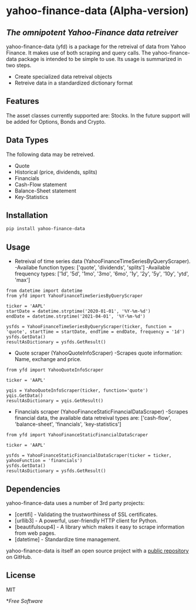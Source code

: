 # yahoo-finance-data  (Alpha-version)
## _The omnipotent Yahoo-Finance data retreiver_
yahoo-finance-data (yfd) is a package for the retreival of data from Yahoo Finance. It makes use of both scraping and query calls. The yahoo-finance-data package is intended to be simple to use. Its usage is summarized in two steps.
- Create specialized data retreival objects
- Retreive data in a standardized dictionary format

## Features
The asset classes currently supported are: Stocks.
In the future support will be added for Options, Bonds and Crypto.

## Data Types
The following data may be retreived.
- Quote
- Historical (price, dividends, splits)
- Financials 
- Cash-Flow statement
- Balance-Sheet statement
- Key-Statistics

## Installation
```sh
pip install yahoo-finance-data 
```

## Usage
- Retreival of time series data (YahooFinanceTimeSeriesByQueryScraper).
-Availabe function types: ['quote', 'dividends', 'splits']
-Available frequency types: ['1d', '5d', '1mo', '3mo', '6mo', '1y', '2y', '5y', '10y', 'ytd', 'max']
```
from datetime import datetime
from yfd import YahooFinanceTimeSeriesByQueryScraper

ticker = 'AAPL'
startDate = datetime.strptime('2020-01-01', '%Y-%m-%d')
endDate = datetime.strptime('2021-04-01', '%Y-%m-%d')

ysfds = YahooFinanceTimeSeriesByQueryScraper(ticker, function = 'quote', startTime = startDate, endTime = endDate, frequency = '1d')
ysfds.GetData()
resultAsDictionary = ysfds.GetResult()
```
- Quote scraper (YahooQuoteInfoScraper)
-Scrapes quote information: Name, exchange and price.
```
from yfd import YahooQuoteInfoScraper

ticker = 'AAPL'

yqis = YahooQuoteInfoScraper(ticker, function='quote')
yqis.GetData()
resultAsDictionary = yqis.GetResult()
```
- Financials scraper (YahooFinanceStaticFinancialDataScraper)
-Scrapes financial data, the available data retreival types are: ['cash-flow', 'balance-sheet', 'financials', 'key-statistics']
```
from yfd import YahooFinanceStaticFinancialDataScraper

ticker = 'AAPL'

ysfds = YahooFinanceStaticFinancialDataScraper(ticker = ticker, yahooFunction = 'financials')
ysfds.GetData()
resultAsDictionary = ysfds.GetResult()
```

## Dependencies

yahoo-finance-data uses a number of 3rd party projects:
- [certifi] - Validating the trustworthiness of SSL certificates.
- [urllib3] - A powerful, user-friendly HTTP client for Python.
- [beautifulsoup4] - A library which makes it easy to scrape information from web pages.
- [datetime] - Standardize time management.

yahoo-finance-data is itself an open source project with a [public repository][yfd] on GitHub.


## License

MIT

**Free Software*

[//]: # (These are reference links used in the body of this note and get stripped out when the markdown processor does its job. There is no need to format nicely because it shouldn't be seen. Thanks SO - http://stackoverflow.com/questions/4823468/store-comments-in-markdown-syntax)

   [yfd]: <https://github.com/BoGs567/Financial_Data_Base>
   [git-repo-url]: <https://github.com/joemccann/dillinger.git>
   [john gruber]: <http://daringfireball.net>
   [df1]: <http://daringfireball.net/projects/markdown/>
   [markdown-it]: <https://github.com/markdown-it/markdown-it>
   [Ace Editor]: <http://ace.ajax.org>
   [node.js]: <http://nodejs.org>
   [Twitter Bootstrap]: <http://twitter.github.com/bootstrap/>
   [jQuery]: <http://jquery.com>
   [@tjholowaychuk]: <http://twitter.com/tjholowaychuk>
   [express]: <http://expressjs.com>
   [AngularJS]: <http://angularjs.org>
   [Gulp]: <http://gulpjs.com>

   [PlDb]: <https://github.com/joemccann/dillinger/tree/master/plugins/dropbox/README.md>
   [PlGh]: <https://github.com/joemccann/dillinger/tree/master/plugins/github/README.md>
   [PlGd]: <https://github.com/joemccann/dillinger/tree/master/plugins/googledrive/README.md>
   [PlOd]: <https://github.com/joemccann/dillinger/tree/master/plugins/onedrive/README.md>
   [PlMe]: <https://github.com/joemccann/dillinger/tree/master/plugins/medium/README.md>
   [PlGa]: <https://github.com/RahulHP/dillinger/blob/master/plugins/googleanalytics/README.md>
